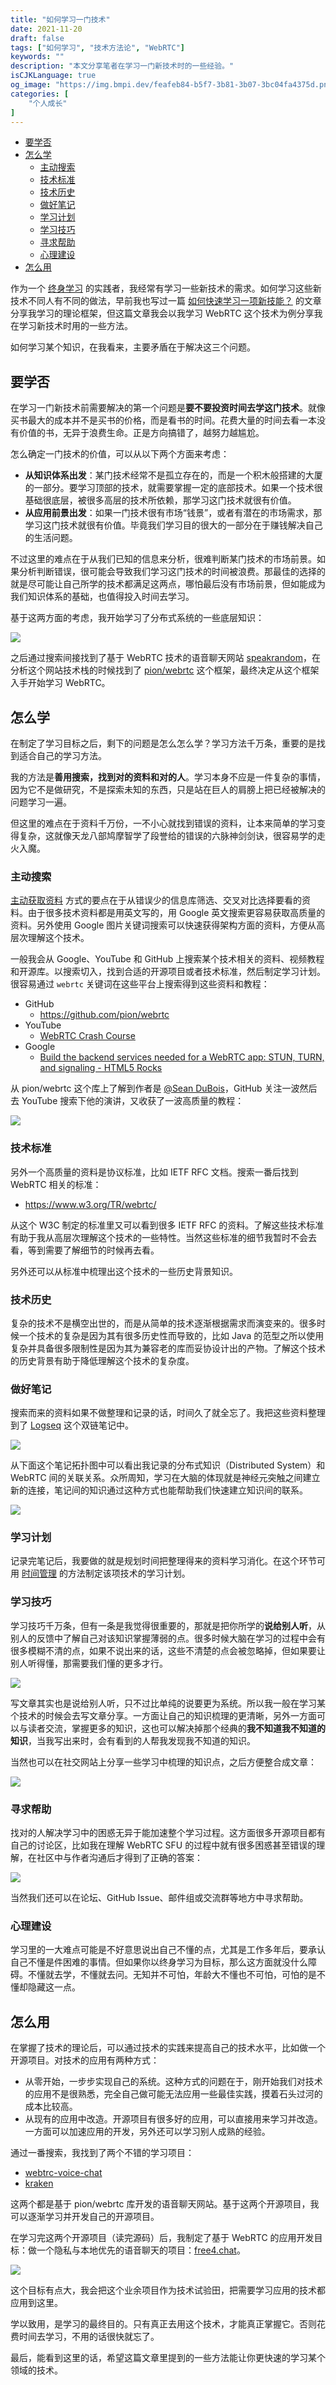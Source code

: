 ```yaml
---
title: "如何学习一门技术"
date: 2021-11-20
draft: false
tags: ["如何学习", "技术方法论", "WebRTC"]
keywords: ""
description: "本文分享笔者在学习一门新技术时的一些经验。"
isCJKLanguage: true
og_image: "https://img.bmpi.dev/feafeb84-b5f7-3b81-3b07-3bc04fa4375d.png"
categories: [
    "个人成长"
]
---
```


- [要学否](#要学否)
- [怎么学](#怎么学)
  - [主动搜索](#主动搜索)
  - [技术标准](#技术标准)
  - [技术历史](#技术历史)
  - [做好笔记](#做好笔记)
  - [学习计划](#学习计划)
  - [学习技巧](#学习技巧)
  - [寻求帮助](#寻求帮助)
  - [心理建设](#心理建设)
- [怎么用](#怎么用)

作为一个 [终身学习](/self/build-personal-knowledge-system/) 的实践者，我经常有学习一些新技术的需求。如何学习这些新技术不同人有不同的做法，早前我也写过一篇 [如何快速学习一项新技能？](/self/learn-skill/) 的文章分享我学习的理论框架，但这篇文章我会以我学习 WebRTC 这个技术为例分享我在学习新技术时用的一些方法。

如何学习某个知识，在我看来，主要矛盾在于解决这三个问题。

## 要学否

在学习一门新技术前需要解决的第一个问题是**要不要投资时间去学这门技术**。就像买书最大的成本并不是买书的价格，而是看书的时间。花费大量的时间去看一本没有价值的书，无异于浪费生命。正是方向搞错了，越努力越尴尬。

怎么确定一门技术的价值，可以从以下两个方面来考虑：

- **从知识体系出发**：某门技术经常不是孤立存在的，而是一个积木般搭建的大厦的一部分。要学习顶部的技术，就需要掌握一定的底部技术。如果一个技术很基础很底层，被很多高层的技术所依赖，那学习这门技术就很有价值。
- **从应用前景出发**：如果一门技术很有市场“钱景”，或者有潜在的市场需求，那学习这门技术就很有价值。毕竟我们学习目的很大的一部分在于赚钱解决自己的生活问题。

不过这里的难点在于从我们已知的信息来分析，很难判断某门技术的市场前景。如果分析判断错误，很可能会导致我们学习这门技术的时间被浪费。那最佳的选择的就是尽可能让自己所学的技术都满足这两点，哪怕最后没有市场前景，但如能成为我们知识体系的基础，也值得投入时间去学习。

基于这两方面的考虑，我开始学习了分布式系统的一些底层知识：

[![](https://img.bmpi.dev/578bc683-a3ba-f6f8-7c6a-965b95181c58.png)](https://twitter.com/madawei2699/status/1451837146097020928)

之后通过搜索间接找到了基于 WebRTC 技术的语音聊天网站 [speakrandom](https://speakrandom.com/)，在分析这个网站技术栈的时候找到了 [pion/webrtc](https://github.com/pion/webrtc) 这个框架，最终决定从这个框架入手开始学习 WebRTC。

## 怎么学

在制定了学习目标之后，剩下的问题是怎么怎么学？学习方法千万条，重要的是找到适合自己的学习方法。

我的方法是**善用搜索，找到对的资料和对的人**。学习本身不应是一件复杂的事情，因为它不是做研究，不是探索未知的东西，只是站在巨人的肩膀上把已经被解决的问题学习一遍。

但这里的难点在于资料千万份，一不小心就找到错误的资料，让本来简单的学习变得复杂，这就像天龙八部鸠摩智学了段誉给的错误的六脉神剑剑诀，很容易学的走火入魔。

### 主动搜索

[主动获取资料](/self/my-info-input-channel/#主动方式) 方式的要点在于从错误少的信息库筛选、交叉对比选择要看的资料。由于很多技术资料都是用英文写的，用 Google 英文搜索更容易获取高质量的资料。另外使用 Google 图片关键词搜索可以快速获得架构方面的资料，方便从高层次理解这个技术。

一般我会从 Google、YouTube 和 GitHub 上搜索某个技术相关的资料、视频教程和开源库。以搜索切入，找到合适的开源项目或者技术标准，然后制定学习计划。很容易通过 `webrtc` 关键词在这些平台上搜索得到这些资料和教程：

- GitHub
  - https://github.com/pion/webrtc
- YouTube
  - [WebRTC Crash Course](https://www.youtube.com/watch?v=FExZvpVvYxA)
- Google
  - [Build the backend services needed for a WebRTC app: STUN, TURN, and signaling - HTML5 Rocks](https://www.html5rocks.com/en/tutorials/webrtc/infrastructure/)

从 pion/webrtc 这个库上了解到作者是 [@Sean DuBois](https://github.com/Sean-Der)，GitHub 关注一波然后去 YouTube 搜索下他的演讲，又收获了一波高质量的教程：

![](https://img.bmpi.dev/e0c41270-6329-edcb-815e-a83fc2ede51e.png)

### 技术标准

另外一个高质量的资料是协议标准，比如 IETF RFC 文档。搜索一番后找到 WebRTC 相关的标准：

- https://www.w3.org/TR/webrtc/

从这个 W3C 制定的标准里又可以看到很多 IETF RFC 的资料。了解这些技术标准有助于我从高层次理解这个技术的一些特性。当然这些标准的细节我暂时不会去看，等到需要了解细节的时候再去看。

另外还可以从标准中梳理出这个技术的一些历史背景知识。

### 技术历史

复杂的技术不是横空出世的，而是从简单的技术逐渐根据需求而演变来的。很多时候一个技术的复杂是因为其有很多历史性而导致的，比如 Java 的范型之所以使用复杂并具备很多限制性是因为其为兼容老的库而妥协设计出的产物。了解这个技术的历史背景有助于降低理解这个技术的复杂度。

### 做好笔记

搜索而来的资料如果不做整理和记录的话，时间久了就全忘了。我把这些资料整理到了 [Logseq](/self/okr-gtd-note-logseq/) 这个双链笔记中。

![](https://img.bmpi.dev/0cc2b35b-e70c-547c-f0fa-26a54178da87.png)

从下面这个笔记拓扑图中可以看出我记录的分布式知识（Distributed System）和 WebRTC 间的关联关系。众所周知，学习在大脑的体现就是神经元突触之间建立新的连接，笔记间的知识通过这种方式也能帮助我们快速建立知识间的联系。

![](https://img.bmpi.dev/feafeb84-b5f7-3b81-3b07-3bc04fa4375d.png)

### 学习计划

记录完笔记后，我要做的就是规划时间把整理得来的资料学习消化。在这个环节可用 [时间管理](/tags/时间管理/) 的方法制定该项技术的学习计划。

### 学习技巧

学习技巧千万条，但有一条是我觉得很重要的，那就是把你所学的**说给别人听**，从别人的反馈中了解自己对该知识掌握薄弱的点。很多时候大脑在学习的过程中会有很多模糊不清的点，如果不说出来的话，这些不清楚的点会被忽略掉，但如果要让别人听得懂，那需要我们懂的更多才行。

![](https://img.bmpi.dev/e62f6b6b-637f-b8bc-0210-60578ba8664c.png)

写文章其实也是说给别人听，只不过比单纯的说要更为系统。所以我一般在学习某个技术的时候会去写文章分享。一方面让自己的知识梳理的更清晰，另外一方面可以与读者交流，掌握更多的知识，这也可以解决掉那个经典的**我不知道我不知道的知识**，当我写出来时，会有看到的人帮我发现我不知道的知识。

当然也可以在社交网站上分享一些学习中梳理的知识点，之后方便整合成文章：

![](https://img.bmpi.dev/7b4629f4-e36c-2af1-4385-a6f41a0f72fb.png)

### 寻求帮助

找对的人解决学习中的困惑无异于能加速整个学习过程。这方面很多开源项目都有自己的讨论区，比如我在理解 WebRTC SFU 的过程中就有很多困惑甚至错误的理解，在社区中与作者沟通后才得到了正确的答案：

![](https://img.bmpi.dev/e6a7869e-5cfc-6ecc-bfa5-5ebcbc7e11df.png)

当然我们还可以在论坛、GitHub Issue、邮件组或交流群等地方中寻求帮助。

### 心理建设

学习里的一大难点可能是不好意思说出自己不懂的点，尤其是工作多年后，要承认自己不懂是件困难的事情。但如果你以终身学习为目标，那么这方面就没什么障碍。不懂就去学，不懂就去问。无知并不可怕，年龄大不懂也不可怕，可怕的是不懂却隐藏这一点。

## 怎么用

在掌握了技术的理论后，可以通过技术的实践来提高自己的技术水平，比如做一个开源项目。对技术的应用有两种方式：

- 从零开始，一步步实现自己的系统。这种方式的问题在于，刚开始我们对技术的应用不是很熟悉，完全自己做可能无法应用一些最佳实践，摸着石头过河的成本比较高。
- 从现有的应用中改造。开源项目有很多好的应用，可以直接用来学习并改造。一方面可以加速应用的开发，另外还可以学习别人成熟的经验。

通过一番搜索，我找到了两个不错的学习项目：

- [webtrc-voice-chat](https://github.com/fletcherist/webtrc-voice-chat)
- [kraken](https://github.com/MixinNetwork/kraken)

这两个都是基于 pion/webrtc 库开发的语音聊天网站。基于这两个开源项目，我可以逐渐学习并开发自己的开源项目。

在学习完这两个开源项目（读完源码）后，我制定了基于 WebRTC 的应用开发目标：做一个隐私与本地优先的语音聊天的项目：[free4.chat](https://github.com/madawei2699/free4chat)。

![](https://img.bmpi.dev/fa10713d-7e8c-c8ce-1282-fff0ed51c1b8.png)

这个目标有点大，我会把这个业余项目作为技术试验田，把需要学习应用的技术都应用到这里。

学以致用，是学习的最终目的。只有真正去用这个技术，才能真正掌握它。否则花费时间去学习，不用的话很快就忘了。

最后，能看到这里的话，希望这篇文章里提到的一些方法能让你更快速的学习某个领域的技术。
